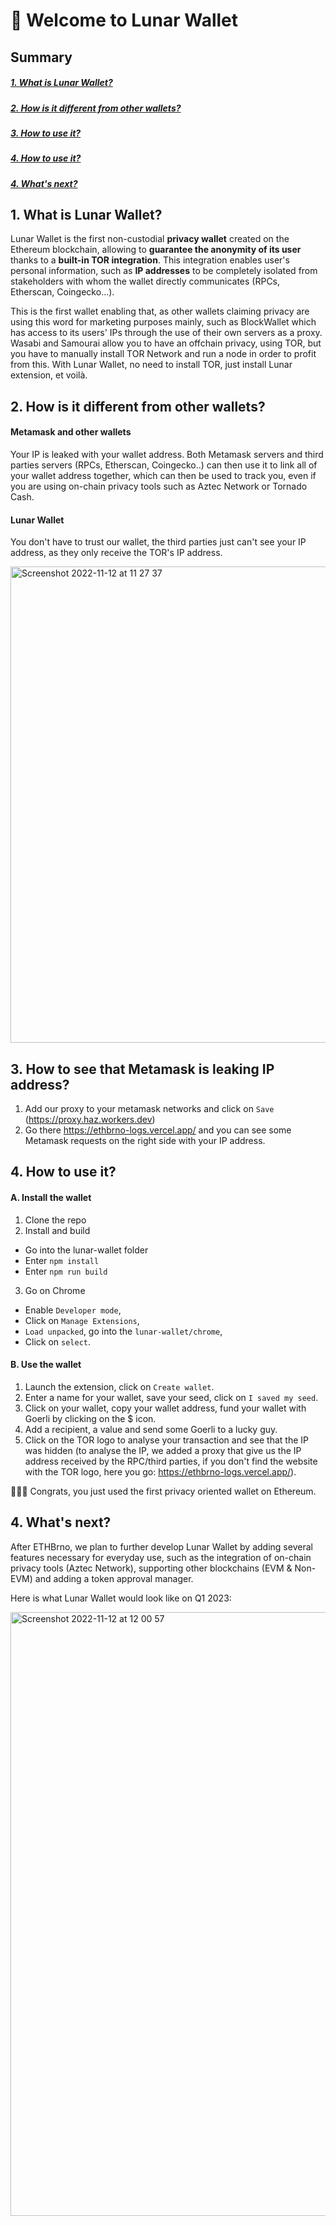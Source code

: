# 🌙 Welcome to Lunar Wallet

## Summary
##### [1. What is Lunar Wallet?](#1-what-is-lunar-wallet)
##### [2. How is it different from other wallets?](#2-how-is-it-different-from-other-wallets-1)
##### [3. How to use it?](#3-how-to-see-that-metamask-is-leaking-ip-address)
##### [4. How to use it?](#4-how-to-use-it-1)
##### [4. What's next?](#4-whats-next-1)

## 1. What is Lunar Wallet?
Lunar Wallet is the first non-custodial **privacy wallet** created on the Ethereum blockchain, allowing to **guarantee the anonymity of its user** thanks to a **built-in TOR integration**. This integration enables user's personal information, such as **IP addresses** to be completely isolated from stakeholders with whom the wallet directly communicates (RPCs, Etherscan, Coingecko...).

This is the first wallet enabling that, as other wallets claiming privacy are using this word for marketing purposes mainly, such as BlockWallet which has access to its users' IPs through the use of their own servers as a proxy.
Wasabi and Samourai allow you to have an offchain privacy, using TOR, but you have to manually install TOR Network and run a node in order to profit from this.
With Lunar Wallet, no need to install TOR, just install Lunar extension, et voilà.

## 2. How is it different from other wallets?

#### Metamask and other wallets
Your IP is leaked with your wallet address. Both Metamask servers and third parties servers (RPCs, Etherscan, Coingecko..) can then use it to link all of your wallet address together, which can then be used to track you, even if you are using on-chain privacy tools such as Aztec Network or Tornado Cash.

#### Lunar Wallet
You don't have to trust our wallet, the third parties just can't see your IP address, as they only receive the TOR's IP address.

<img width="762" alt="Screenshot 2022-11-12 at 11 27 37" src="https://user-images.githubusercontent.com/117318058/201469966-191d2c65-c680-4d52-a9af-93203bf8c1b5.png">

## 3. How to see that Metamask is leaking IP address?
1. Add our proxy to your metamask networks and click on `Save` (https://proxy.haz.workers.dev)
2. Go there https://ethbrno-logs.vercel.app/ and you can see some Metamask requests on the right side with your IP address.

## 4. How to use it?
#### A. Install the wallet
1. Clone the repo
2. Install and build
- Go into the lunar-wallet folder
- Enter `npm install`
- Enter `npm run build`
3. Go on Chrome
- Enable `Developer mode`,
- Click on `Manage Extensions`,
- `Load unpacked`, go into the `lunar-wallet/chrome`,
- Click on `select`.

#### B. Use the wallet 
1. Launch the extension, click on `Create wallet`.
2. Enter a name for your wallet, save your seed, click on `I saved my seed`.
3. Click on your wallet, copy your wallet address, fund your wallet with Goerli by clicking on the $ icon.
4. Add a recipient, a value and send some Goerli to a lucky guy.
5. Click on the TOR logo to analyse your transaction and see that the IP was hidden (to analyse the IP, we added a proxy that give us the IP address received by the RPC/third parties, if you don't find the website with the TOR logo, here you go: https://ethbrno-logs.vercel.app/).

🎉🥳🍾 Congrats, you just used the first privacy oriented wallet on Ethereum.

## 4. What's next?
After ETHBrno, we plan to further develop Lunar Wallet by adding several features necessary for everyday use, such as the integration of on-chain privacy tools (Aztec Network), supporting other blockchains (EVM & Non-EVM) and adding a token approval manager.


Here is what Lunar Wallet would look like on Q1 2023:


<img width="966" alt="Screenshot 2022-11-12 at 12 00 57" src="https://user-images.githubusercontent.com/117318058/201471000-ab4b3836-227d-46ff-99b8-887968624cfe.png">
